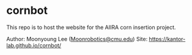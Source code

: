 # cornbot
This repo is to host the website for the AIIRA corn insertion project.

Author: Moonyoung Lee (Moonrobotics@cmu.edu)
Site: https://kantor-lab.github.io/cornbot/
